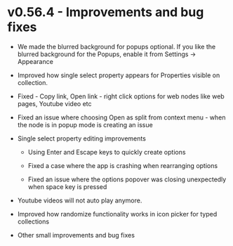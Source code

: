 # v0.56.4 - Improvements and bug fixes

- We made the blurred background for popups optional. If you like the blurred background for the Popups, enable it from Settings → Appearance

- Improved how single select property appears for Properties visible on collection.

- Fixed - Copy link, Open link - right click options for web nodes like web pages, Youtube video etc

- Fixed an issue where choosing Open as split from context menu - when the node is in popup mode is creating an issue

- Single select property editing improvements

    - Using Enter and Escape keys to quickly create options

    - Fixed a case where the app is crashing when rearranging options

    - Fixed an issue where the options popover was closing unexpectedly when space key is pressed

- Youtube videos will not auto play anymore.

- Improved how randomize functionality works in icon picker for typed collections

- Other small improvements and bug fixes